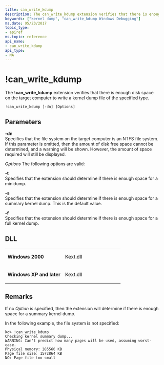 ```yaml
---
title: can_write_kdump
description: The can_write_kdump extension verifies that there is enough disk space on the target computer to write a kernel dump file of the specified type.
keywords: ["kernel dump", "can_write_kdump Windows Debugging"]
ms.date: 05/23/2017
topic_type:
- apiref
ms.topic: reference
api_name:
- can_write_kdump
api_type:
- NA
---
```


# !can\_write\_kdump


The **!can\_write\_kdump** extension verifies that there is enough disk space on the target computer to write a kernel dump file of the specified type.

```dbgsyntax
!can_write_kdump [-dn] [Options]
```

## Parameters


<span id="_______-dn______"></span><span id="_______-DN______"></span> **-dn**   
Specifies that the file system on the target computer is an NTFS file system. If this parameter is omitted, then the amount of disk free space cannot be determined, and a warning will be shown. However, the amount of space required will still be displayed.

*Options*
The following options are valid:

<span id="-t"></span><span id="-T"></span>**-t**  
Specifies that the extension should determine if there is enough space for a minidump.

<span id="-s"></span><span id="-S"></span>**-s**  
Specifies that the extension should determine if there is enough space for a summary kernel dump. This is the default value.

<span id="-f"></span><span id="-F"></span>**-f**  
Specifies that the extension should determine if there is enough space for a full kernel dump.

## DLL

<table>
<colgroup>
<col width="50%" />
<col width="50%" />
</colgroup>
<tbody>
<tr class="odd">
<td align="left"><p><strong>Windows 2000</strong></p></td>
<td align="left"><p>Kext.dll</p></td>
</tr>
<tr class="even">
<td align="left"><p><strong>Windows XP and later</strong></p></td>
<td align="left"><p>Kext.dll</p></td>
</tr>
</tbody>
</table>

 

## Remarks

If no *Option* is specified, then the extension will determine if there is enough space for a summary kernel dump.

In the following example, the file system is not specified:

```dbgcmd
kd> !can_write_kdump
Checking kernel summary dump...
WARNING: Can't predict how many pages will be used, assuming worst-case.
Physical memory: 285560 KB
Page file size: 1572864 KB
NO: Page file too small
```

 

 





